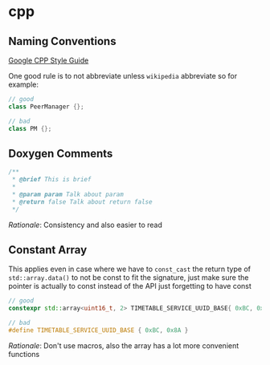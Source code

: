 # cpp

## Naming Conventions

[Google CPP Style Guide](https://google.github.io/styleguide/cppguide.html)

One good rule is to not abbreviate unless ```wikipedia``` abbreviate so for example:

```cpp
// good
class PeerManager {};

// bad
class PM {};
```

## Doxygen Comments

```cpp
/**
 * @brief This is brief
 *
 * @param param Talk about param
 * @return false Talk about return false
 */
```

*Rationale*: Consistency and also easier to read

## Constant Array

This applies even in case where we have to ```const_cast``` the return type of ```std::array.data()``` to not be const to fit the signature, just make sure the pointer is actually to const instead of the API just forgetting to have const

```cpp
// good
constexpr std::array<uint16_t, 2> TIMETABLE_SERVICE_UUID_BASE{ 0xBC, 0x8A };

// bad
#define TIMETABLE_SERVICE_UUID_BASE { 0xBC, 0x8A }
```

*Rationale*: Don't use macros, also the array has a lot more convenient functions
